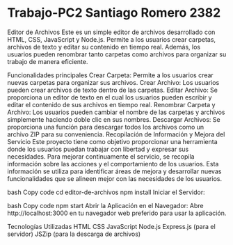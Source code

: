 # Trabajo-PC2 Santiago Romero 2382

Editor de Archivos
Este es un simple editor de archivos desarrollado con HTML, CSS, JavaScript y Node.js. Permite a los usuarios crear carpetas, archivos de texto y editar su contenido en tiempo real. Además, los usuarios pueden renombrar tanto carpetas como archivos para organizar su trabajo de manera eficiente.

Funcionalidades principales
Crear Carpeta: Permite a los usuarios crear nuevas carpetas para organizar sus archivos.
Crear Archivo: Los usuarios pueden crear archivos de texto dentro de las carpetas.
Editar Archivo: Se proporciona un editor de texto en el cual los usuarios pueden escribir y editar el contenido de sus archivos en tiempo real.
Renombrar Carpeta y Archivo: Los usuarios pueden cambiar el nombre de las carpetas y archivos simplemente haciendo doble clic en sus nombres.
Descargar Archivos: Se proporciona una función para descargar todos los archivos como un archivo ZIP para su conveniencia.
Recopilación de Información y Mejora del Servicio
Este proyecto tiene como objetivo proporcionar una herramienta donde los usuarios puedan trabajar con libertad y expresar sus necesidades. Para mejorar continuamente el servicio, se recopila información sobre las acciones y el comportamiento de los usuarios. Esta información se utiliza para identificar áreas de mejora y desarrollar nuevas funcionalidades que se alineen mejor con las necesidades de los usuarios.



bash
Copy code
cd editor-de-archivos
npm install
Iniciar el Servidor:

bash
Copy code
npm start
Abrir la Aplicación en el Navegador:
Abre http://localhost:3000 en tu navegador web preferido para usar la aplicación.

Tecnologías Utilizadas
HTML
CSS
JavaScript
Node.js
Express.js (para el servidor)
JSZip (para la descarga de archivos)
